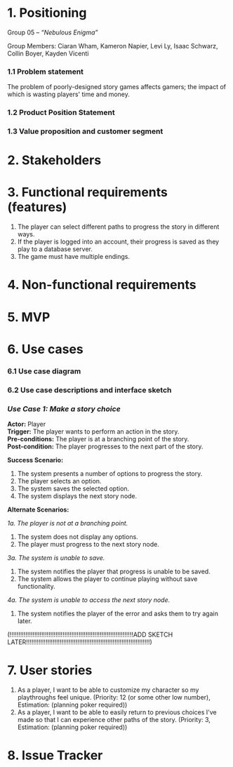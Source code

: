 # 1. Positioning

Group 05 – *“Nebulous Enigma”*

Group Members: Ciaran Wham, Kameron Napier, Levi Ly, Isaac Schwarz, Collin Boyer, Kayden Vicenti


### 1.1 Problem statement

The problem of poorly-designed story games affects gamers; the impact of which is wasting players' time and money. 

### 1.2 Product Position Statement

### 1.3 Value proposition and customer segment

# 2. Stakeholders

# 3. Functional requirements (features)

1. The player can select different paths to progress the story in different ways.
2. If the player is logged into an account, their progress is saved as they play to a database server.
3. The game must have multiple endings.

# 4. Non-functional requirements

# 5. MVP

# 6. Use cases

### 6.1 Use case diagram

### 6.2 Use case descriptions and interface sketch

### *Use Case 1: Make a story choice*
**Actor:** Player\
**Trigger:** The player wants to perform an action in the story.\
**Pre-conditions:** The player is at a branching point of the story.\
**Post-condition:** The player progresses to the next part of the story.

**Success Scenario:**

1. The system presents a number of options to progress the story.
2. The player selects an option.
3. The system saves the selected option.
4. The system displays the next story node. 

**Alternate Scenarios:**

*1a. The player is not at a branching point.*
1. The system does not display any options.
2. The player must progress to the next story node.

*3a. The system is unable to save.*
1. The system notifies the player that progress is unable to be saved.
2. The system allows the player to continue playing without save functionality.

*4a. The system is unable to access the next story node.*
1. The system notifies the player of the error and asks them to try again later.

(!!!!!!!!!!!!!!!!!!!!!!!!!!!!!!!!!!!!!!!!!!!!!!!!!!!!!!!!!!!!!!!!!!!!!!ADD SKETCH LATER!!!!!!!!!!!!!!!!!!!!!!!!!!!!!!!!!!!!!!!!!!!!!!!!!!!!!!!!!!!!!!!!!!!!!!)

# 7. User stories

1. As a player, I want to be able to customize my character so my playthroughs feel unique. (Priority: 12 (or some other low number), Estimation: (planning poker required))
2. As a player, I want to be able to easily return to previous choices I've made so that I can experience other paths of the story. (Priority: 3, Estimation: (planning poker required))

# 8. Issue Tracker

